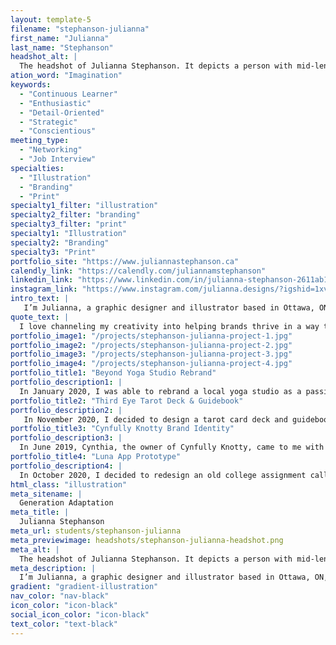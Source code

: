 ```yaml
---
layout: template-5
filename: "stephanson-julianna"
first_name: "Julianna"
last_name: "Stephanson"
headshot_alt: |
  The headshot of Julianna Stephanson. It depicts a person with mid-length brown hair making a neutral expression at the camera, whilst wearing a grey sweater.
ation_word: "Imagination"
keywords:
  - "Continuous Learner"
  - "Enthusiastic"
  - "Detail-Oriented"
  - "Strategic"
  - "Conscientious"
meeting_type:
  - "Networking"
  - "Job Interview"
specialties:
  - "Illustration"
  - "Branding"
  - "Print"
specialty1_filter: "illustration"
specialty2_filter: "branding"
specialty3_filter: "print"
specialty1: "Illustration"
specialty2: "Branding"
specialty3: "Print"
portfolio_site: "https://www.juliannastephanson.ca"
calendly_link: "https://calendly.com/juliannamstephanson"
linkedin_link: "https://www.linkedin.com/in/julianna-stephanson-2611ab1b8/"
instagram_link: "https://www.instagram.com/julianna.designs/?igshid=1xv3h7b7ihnut"
intro_text: |
   I’m Julianna, a graphic designer and illustrator based in Ottawa, ON, Canada. I specialize in illustration, brand identity, editorial, packaging, and digital design.
quote_text: |
  I love channeling my creativity into helping brands thrive in a way that represents their values and vision.
portfolio_image1: "/projects/stephanson-julianna-project-1.jpg"
portfolio_image2: "/projects/stephanson-julianna-project-2.jpg"
portfolio_image3: "/projects/stephanson-julianna-project-3.jpg"
portfolio_image4: "/projects/stephanson-julianna-project-4.jpg"
portfolio_title1: "Beyond Yoga Studio Rebrand"
portfolio_description1: |
  In January 2020, I was able to rebrand a local yoga studio as a passion project. I really wanted to freshen up the overall brand in order to attract a larger audience. This project involved brand identity design and print collateral.
portfolio_title2: "Third Eye Tarot Deck & Guidebook"
portfolio_description2: |
   In November 2020, I decided to design a tarot card deck and guidebook in order to showcase my illustrations and designs together. This project involved illustration, print layout, and brand identity design.
portfolio_title3: "Cynfully Knotty Brand Identity"
portfolio_description3: |
  In June 2019, Cynthia, the owner of Cynfully Knotty, came to me with the desire to brand her business. Cynfully Knotty is a small local brand that provides macramé creations. This project involved brand identity design, social media and print collateral.
portfolio_title4: "Luna App Prototype"
portfolio_description4: |
  In October 2020, I decided to redesign an old college assignment called the Luna App Prototype. Luna is a period and ovulation tracker app for anyone with a menstrual cycle. This project involved logo design, UI design and an app prototype.
html_class: "illustration"
meta_sitename: |
  Generation Adaptation
meta_title: |
  Julianna Stephanson
meta_url: students/stephanson-julianna
meta_previewimage: headshots/stephanson-julianna-headshot.png
meta_alt: |
  The headshot of Julianna Stephanson. It depicts a person with mid-length brown hair making a neutral expression at the camera, whilst wearing a grey sweater.
meta_description: |
  I’m Julianna, a graphic designer and illustrator based in Ottawa, ON, Canada. I specialize in illustration, brand identity, editorial, packaging, and digital design.
gradient: "gradient-illustration"
nav_color: "nav-black"
icon_color: "icon-black"
social_icon_color: "icon-black"
text_color: "text-black"
---
```

